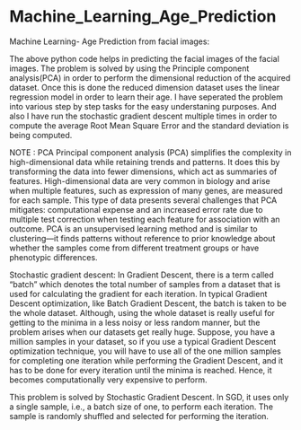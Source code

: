 # Machine_Learning_Age_Prediction
Machine Learning- Age Prediction from facial images:

The above python code helps in predicting the facial images of the facial images. The problem is solved by using the 
Principle component analysis(PCA) in order to perform the dimensional reduction of the acquired dataset. Once this is done the 
reduced dimension dataset uses the linear regression model in order to learn their age.
 I have seperated the problem into various step by step tasks for the easy understaning purposes. And also 
I have run the stochastic gradient descent multiple times in order to compute the average Root Mean Square Error and the standard 
deviation is being computed.

NOTE : PCA
Principal component analysis (PCA) simplifies the complexity in high-dimensional data while retaining trends and patterns. 
It does this by transforming the data into fewer dimensions, which act as summaries of features. High-dimensional data are 
very common in biology and arise when multiple features, such as expression of many genes, are measured for each sample. This 
type of data presents several challenges that PCA mitigates: computational expense and an increased error rate due to multiple
test correction when testing each feature for association with an outcome. PCA is an unsupervised learning method and is 
similar to clustering—it finds patterns without reference to prior knowledge about whether the samples come from different treatment
groups or have phenotypic differences. 

Stochastic gradient descent:
In Gradient Descent, there is a term called “batch” which denotes the total number of samples from a dataset that is used for 
calculating the gradient for each iteration. In typical Gradient Descent optimization, like Batch Gradient Descent, the batch 
is taken to be the whole dataset. Although, using the whole dataset is really useful for getting to the minima in a less noisy 
or less random manner, but the problem arises when our datasets get really huge.
Suppose, you have a million samples in your dataset, so if you use a typical Gradient Descent optimization technique, you will 
have to use all of the one million samples for completing one iteration while performing the Gradient Descent, and it has to be 
done for every iteration until the minima is reached. Hence, it becomes computationally very expensive to perform.

This problem is solved by Stochastic Gradient Descent. In SGD, it uses only a single sample, i.e., a batch size of
 one, to perform each iteration. The sample is randomly shuffled and selected for performing the iteration.




